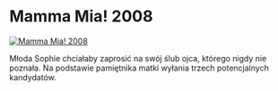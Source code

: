 Mamma Mia! 2008 
=============
[![Mamma Mia! 2008 ](http://vidos.pl/images/player.gif)](http://vidos.pl/mamma-mia-2008)

 Młoda Sophie chciałaby zaprosić na swój ślub ojca, którego nigdy nie poznała. Na podstawie pamiętnika matki wyłania trzech potencjalnych kandydatów.
